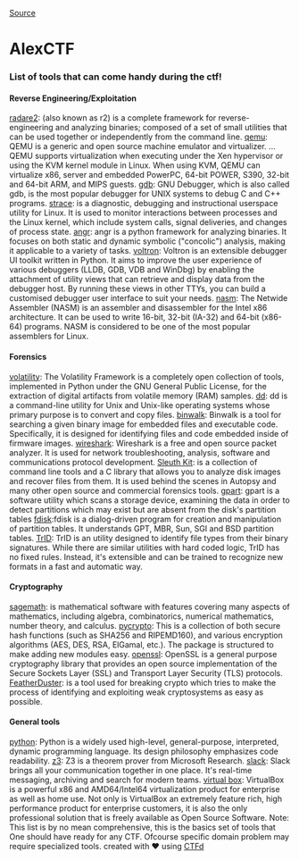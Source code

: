 
[Source](https://ctf.oddcoder.com/toolset "Permalink to AlexCTF")

# AlexCTF

###  List of tools that can come handy during the ctf!

#### Reverse Engineering/Exploitation

[radare2][1]: (also known as r2) is a complete framework for reverse-engineering and analyzing binaries; composed of a set of small utilities that can be used together or independently from the command line. [qemu][2]: QEMU is a generic and open source machine emulator and virtualizer. ... QEMU supports virtualization when executing under the Xen hypervisor or using the KVM kernel module in Linux. When using KVM, QEMU can virtualize x86, server and embedded PowerPC, 64-bit POWER, S390, 32-bit and 64-bit ARM, and MIPS guests. [gdb][3]: GNU Debugger, which is also called gdb, is the most popular debugger for UNIX systems to debug C and C++ programs. [strace][4]: is a diagnostic, debugging and instructional userspace utility for Linux. It is used to monitor interactions between processes and the Linux kernel, which include system calls, signal deliveries, and changes of process state. [angr][5]: angr is a python framework for analyzing binaries. It focuses on both static and dynamic symbolic ("concolic") analysis, making it applicable to a variety of tasks. [voltron][6]: Voltron is an extensible debugger UI toolkit written in Python. It aims to improve the user experience of various debuggers (LLDB, GDB, VDB and WinDbg) by enabling the attachment of utility views that can retrieve and display data from the debugger host. By running these views in other TTYs, you can build a customised debugger user interface to suit your needs. [nasm][7]: The Netwide Assembler (NASM) is an assembler and disassembler for the Intel x86 architecture. It can be used to write 16-bit, 32-bit (IA-32) and 64-bit (x86-64) programs. NASM is considered to be one of the most popular assemblers for Linux. 

#### Forensics

[volatility][8]: The Volatility Framework is a completely open collection of tools, implemented in Python under the GNU General Public License, for the extraction of digital artifacts from volatile memory (RAM) samples. [dd][9]: dd is a command-line utility for Unix and Unix-like operating systems whose primary purpose is to convert and copy files. [binwalk][10]: Binwalk is a tool for searching a given binary image for embedded files and executable code. Specifically, it is designed for identifying files and code embedded inside of firmware images. [wireshark][11]: Wireshark is a free and open source packet analyzer. It is used for network troubleshooting, analysis, software and communications protocol development. [Sleuth Kit][12]: is a collection of command line tools and a C library that allows you to analyze disk images and recover files from them. It is used behind the scenes in Autopsy and many other open source and commercial forensics tools. [gpart][13]: gpart is a software utility which scans a storage device, examining the data in order to detect partitions which may exist but are absent from the disk's partition tables [fdisk][14]:fdisk is a dialog-driven program for creation and manipulation of partition tables. It understands GPT, MBR, Sun, SGI and BSD partition tables. [TrID][15]: TrID is an utility designed to identify file types from their binary signatures. While there are similar utilities with hard coded logic, TrID has no fixed rules. Instead, it's extensible and can be trained to recognize new formats in a fast and automatic way. 

#### Cryptography

[sagemath][16]: is mathematical software with features covering many aspects of mathematics, including algebra, combinatorics, numerical mathematics, number theory, and calculus. [pycrypto][17]: This is a collection of both secure hash functions (such as SHA256 and RIPEMD160), and various encryption algorithms (AES, DES, RSA, ElGamal, etc.). The package is structured to make adding new modules easy. [openssl][18]: OpenSSL is a general purpose cryptography library that provides an open source implementation of the Secure Sockets Layer (SSL) and Transport Layer Security (TLS) protocols. [FeatherDuster][19]: is a tool used for breaking crypto which tries to make the process of identifying and exploiting weak cryptosystems as easy as possible. 

#### General tools

[python][20]: Python is a widely used high-level, general-purpose, interpreted, dynamic programming language. Its design philosophy emphasizes code readability. [z3][21]: Z3 is a theorem prover from Microsoft Research. [slack][22]: Slack brings all your communication together in one place. It's real-time messaging, archiving and search for modern teams. [virtual box][23]: VirtualBox is a powerful x86 and AMD64/Intel64 virtualization product for enterprise as well as home use. Not only is VirtualBox an extremely feature rich, high performance product for enterprise customers, it is also the only professional solution that is freely available as Open Source Software. Note: This list is by no mean comprehensive, this is the basics set of tools that One should have ready for any CTF. Ofcourse specific domain problem may require specialized tools.  created with ♥ using [CTFd][24]

[1]: https://rada.re
[2]: http://qemu.org
[3]: https://www.sourceware.org/gdb/
[4]: https://sourceforge.net/projects/strace/
[5]: http://angr.io
[6]: https://github.com/snare/voltron
[7]: http://www.nasm.us/
[8]: http://www.volatilityfoundation.org/
[9]: https://www.gnu.org/s/coreutils/
[10]: http://binwalk.org/
[11]: https://wireshark.org
[12]: http://www.sleuthkit.org/
[13]: https://github.com/baruch/gpart
[14]: https://www.gnu.org/software/fdisk/
[15]: http://mark0.net/soft-trid-e.html
[16]: http://sagemath.org/
[17]: https://pypi.python.org/pypi/pycrypto
[18]: https://www.openssl.org
[19]: https://github.com/nccgroup/featherduster
[20]: https://www.python.org/
[21]: https://github.com/Z3Prover/z3
[22]: https://slack.com
[23]: https://www.virtualbox.org/
[24]: https://github.com/isislab/CTFd

  
